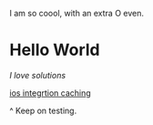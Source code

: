 I am so coool, with an extra O even.

# Hello World

*I love solutions*

[ios integrtion caching](/documentation/ios/caching)

^ Keep on testing.